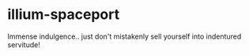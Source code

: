 # illium-spaceport
Immense indulgence.. just don't mistakenly sell yourself into indentured servitude!
